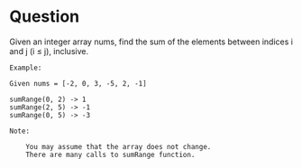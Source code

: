 <h1>Question</h1>

Given an integer array nums, find the sum of the elements between indices i and j (i ≤ j), inclusive.
```
Example:

Given nums = [-2, 0, 3, -5, 2, -1]

sumRange(0, 2) -> 1
sumRange(2, 5) -> -1
sumRange(0, 5) -> -3

Note:

    You may assume that the array does not change.
    There are many calls to sumRange function.
```